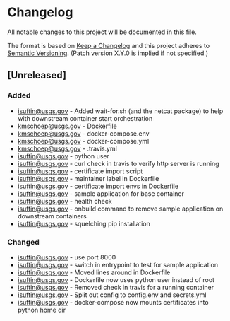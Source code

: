 # Changelog
All notable changes to this project will be documented in this file.

The format is based on [Keep a Changelog](http://keepachangelog.com/en/1.0.0/)
and this project adheres to [Semantic Versioning](http://semver.org/spec/v2.0.0.html). (Patch version X.Y.0 is implied if not specified.)

## [Unreleased]
### Added
- isuftin@usgs.gov - Added wait-for.sh (and the netcat package) to help with
downstream container start orchestration
- kmschoep@usgs.gov - Dockerfile
- kmschoep@usgs.gov - docker-compose.env
- kmschoep@usgs.gov - docker-compose.yml
- kmschoep@usgs.gov - .travis.yml
- isuftin@usgs.gov - python user
- isuftin@usgs.gov - curl check in travis to verify http server is running
- isuftin@usgs.gov - certificate import script
- isuftin@usgs.gov - maintainer label in Dockerfile
- isuftin@usgs.gov - certificate import envs in Dockerfile
- isuftin@usgs.gov - sample application for base container
- isuftin@usgs.gov - health check
- isuftin@usgs.gov - onbuild command to remove sample application on downstream containers
- isuftin@usgs.gov - squelching pip installation

### Changed
 - isuftin@usgs.gov - use port 8000
 - isuftin@usgs.gov - switch in entrypoint to test for sample application
 - isuftin@usgs.gov - Moved lines around in Dockerfile
 - isuftin@usgs.gov - Dockerfile now uses python user instead of root
 - isuftin@usgs.gov - Removed check in travis for a running container
 - isuftin@usgs.gov - Split out config to config.env and secrets.yml
 - isuftin@usgs.gov - docker-compose now mounts certificates into python home dir
